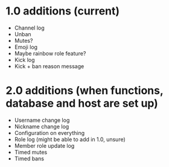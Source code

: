 # 1.0 additions (current)

* Channel log
* Unban
* Mutes?
* Emoji log
* Maybe rainbow role feature?
* Kick log
* Kick + ban reason message

# 2.0 additions (when functions, database and host are set up)

* Username change log
* Nickname change log
* Configuration on everything
* Role log (might be able to add in 1.0, unsure)
* Member role update log
* Timed mutes
* Timed bans
